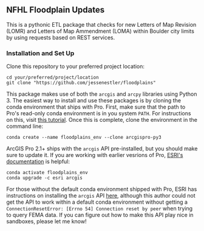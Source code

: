 ## NFHL Floodplain Updates

This is a pythonic ETL package that checks for new Letters of Map Revision (LOMR) and Letters of Map Ammendment (LOMA) within Boulder city limits by using requests based on REST services.

### Installation and Set Up

Clone this repository to your preferred project location:

```
cd your/preferred/project/location
git clone "https://github.com/jessenestler/floodplains"
```

This package makes use of both the `arcgis` and `arcpy` libraries using Python 3. The easiest way to install and use these packages is by cloning the conda environment that ships with Pro. First, make sure that the path to Pro's read-only conda environment is in you system `PATH`. For instructions on this, visit [this tutorial](https://helpdeskgeek.com/windows-10/add-windows-path-environment-variable/). Once this is complete, clone the environment in the command line:

```
conda create --name floodplains_env --clone arcgispro-py3
```

ArcGIS Pro 2.1+ ships with the `arcgis` API pre-installed, but you should make sure to update it. If you are working with earlier vesrions of Pro, [ESRI's documentation](https://developers.arcgis.com/python/guide/install-and-set-up/) is helpful:

```
conda activate floodplains_env
conda upgrade -c esri arcgis
```

For those without the default conda environment shipped with Pro, ESRI has instructions on installing the `arcgis` API [here](https://developers.arcgis.com/python/guide/install-and-set-up/#Offline-install), although this author could not get the API to work within a default conda environment without getting a `ConnectionResetError: [Errno 54] Connection reset by peer` when trying to query FEMA data. If you can figure out how to make this API play nice in sandboxes, please let me know!
